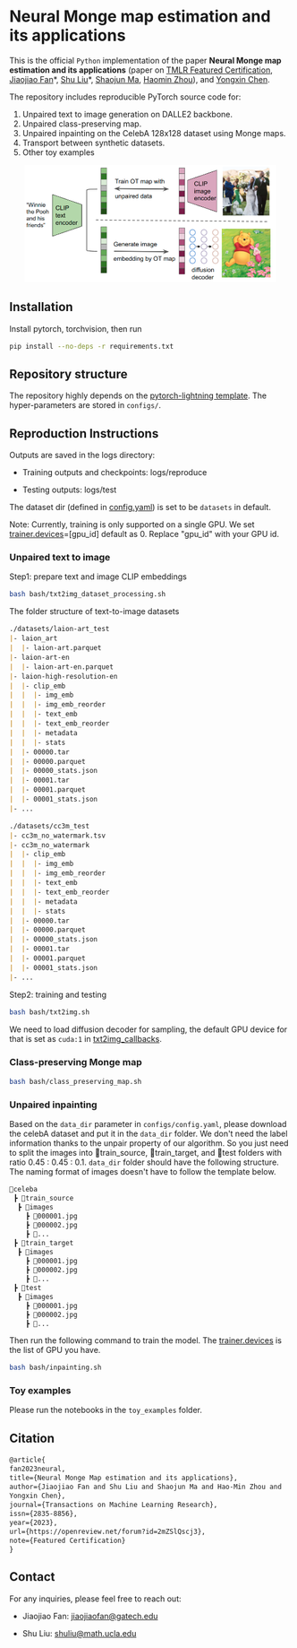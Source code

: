 # Neural Monge map estimation and its applications

This is the official `Python` implementation of the paper **Neural Monge map estimation and its applications** (paper on [TMLR Featured Certification](https://openreview.net/forum?id=2mZSlQscj3&referrer=%5BTMLR%5D(%2Fgroup%3Fid%3DTMLR)), [Jiaojiao Fan](https://sbyebss.github.io/)\*, [Shu Liu](https://scholar.google.com/citations?user=LAnuQk0AAAAJ&hl=en)\*, [Shaojun Ma](https://www.linkedin.com/in/shaojun-ma-074203a1/), [Haomin Zhou](https://hmzhou.math.gatech.edu/)), and [Yongxin Chen](https://yongxin.ae.gatech.edu/).

The repository includes reproducible PyTorch source code for:

1. Unpaired text to image generation on DALLE2 backbone.
2. Unpaired class-preserving map.
3. Unpaired inpainting on the CelebA 128x128 dataset using Monge maps.
4. Transport between synthetic datasets.
5. Other toy examples

<p align="center"><img src="assets/txt_img_diag.png" width="450" /></p>

## Installation

Install pytorch, torchvision, then run

```bash
pip install --no-deps -r requirements.txt
```

## Repository structure

The repository highly depends on the [pytorch-lightning template](https://github.com/ashleve/lightning-hydra-template). The hyper-parameters are stored in `configs/`.

## Reproduction Instructions

Outputs are saved in the logs directory:

- Training outputs and checkpoints: logs/reproduce

- Testing outputs: logs/test

The dataset dir (defined in [config.yaml](configs/config.yaml#L45)) is set to be `datasets` in default.

Note: Currently, training is only supported on a single GPU. We set [trainer.devices](configs/trainer/default.yaml#L3)=[gpu_id] default as 0. Replace "gpu_id" with your GPU id.

### Unpaired text to image

Step1: prepare text and image CLIP embeddings

```bash
bash bash/txt2img_dataset_processing.sh
```

The folder structure of text-to-image datasets

```markdown
./datasets/laion-art_test
|- laion_art
|  |- laion-art.parquet
|- laion-art-en
|  |- laion-art-en.parquet
|- laion-high-resolution-en
|  |- clip_emb
|  |  |- img_emb
|  |  |- img_emb_reorder
|  |  |- text_emb
|  |  |- text_emb_reorder
|  |  |- metadata
|  |  |- stats
|  |- 00000.tar
|  |- 00000.parquet
|  |- 00000_stats.json
|  |- 00001.tar
|  |- 00001.parquet
|  |- 00001_stats.json
|- ...
```

```markdown
./datasets/cc3m_test
|- cc3m_no_watermark.tsv
|- cc3m_no_watermark
|  |- clip_emb
|  |  |- img_emb
|  |  |- img_emb_reorder
|  |  |- text_emb
|  |  |- text_emb_reorder
|  |  |- metadata
|  |  |- stats
|  |- 00000.tar
|  |- 00000.parquet
|  |- 00000_stats.json
|  |- 00001.tar
|  |- 00001.parquet
|  |- 00001_stats.json
|- ...
```


Step2: training and testing

```bash
bash bash/txt2img.sh
```
We need to load diffusion decoder for sampling, the default GPU device for that is set as `cuda:1` in [txt2img_callbacks](src/callbacks/txt2img_callbacks.py#L159).

### Class-preserving Monge map

```bash
bash bash/class_preserving_map.sh
```

### Unpaired inpainting

Based on the `data_dir` parameter in `configs/config.yaml`, please download the celebA dataset and put it in the `data_dir` folder. We don't need the label information thanks to the unpair property of our algorithm. So you just need to split the images into 📂train_source, 📂train_target, and 📂test folders with ratio 0.45 : 0.45 : 0.1. `data_dir` folder should have the following structure. The naming format of images doesn't have to follow the template below.

```
📂celeba
 ┣ 📂train_source
  ┣ 📂images
    ┣ 📜000001.jpg
    ┣ 📜000002.jpg
    ┣ 📜...
 ┣ 📂train_target
  ┣ 📂images
    ┣ 📜000001.jpg
    ┣ 📜000002.jpg
    ┣ 📜...
 ┣ 📂test
  ┣ 📂images
    ┣ 📜000001.jpg
    ┣ 📜000002.jpg
    ┣ 📜...
```

Then run the following command to train the model. The [trainer.devices](https://pytorch-lightning.readthedocs.io/en/1.6.0/accelerators/gpu.html#select-gpu-devices) is the list of GPU you have.

```bash
bash bash/inpainting.sh
```

### Toy examples

Please run the notebooks in the `toy_examples` folder.


## Citation

```
@article{
fan2023neural,
title={Neural Monge Map estimation and its applications},
author={Jiaojiao Fan and Shu Liu and Shaojun Ma and Hao-Min Zhou and Yongxin Chen},
journal={Transactions on Machine Learning Research},
issn={2835-8856},
year={2023},
url={https://openreview.net/forum?id=2mZSlQscj3},
note={Featured Certification}
}
```

## Contact

For any inquiries, please feel free to reach out:

- Jiaojiao Fan: jiaojiaofan@gatech.edu

- Shu Liu: shuliu@math.ucla.edu
